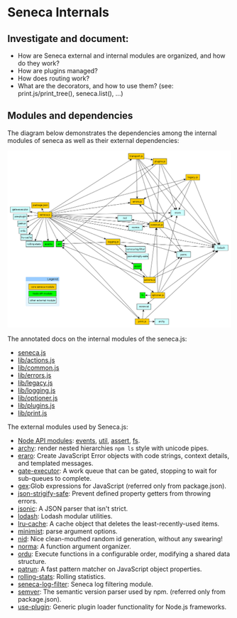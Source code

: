 Seneca Internals
================

## Investigate and document:

- How are Seneca external and internal modules are organized, and how do they work?
- How are plugins managed?
- How does routing work?
- What are the decorators, and how to use them?
  (see: print.js/print_tree(), seneca.list(), ...)


## Modules and dependencies

The diagram below demonstrates the dependencies among the internal modules of seneca as well as their external dependencies:

![Dependency map of seneca modules](seneca-dependency-map.png?raw=true)

The annotated docs on the internal modules of the seneca.js:
- [seneca.js](https://htmlpreview.github.io/?https://github.com/tombenke/seneca-cookbook/blob/master/lib/seneca_internals/docs/annotated/seneca.html)
- [lib/actions.js](https://htmlpreview.github.io/?https://github.com/tombenke/seneca-cookbook/blob/master/lib/seneca_internals/docs/annotated/actions.html)
- [lib/common.js](https://htmlpreview.github.io/?https://github.com/tombenke/seneca-cookbook/blob/master/lib/seneca_internals/docs/annotated/common.html)
- [lib/errors.js](https://htmlpreview.github.io/?https://github.com/tombenke/seneca-cookbook/blob/master/lib/seneca_internals/docs/annotated/errors.html)
- [lib/legacy.js](https://htmlpreview.github.io/?https://github.com/tombenke/seneca-cookbook/blob/master/lib/seneca_internals/docs/annotated/legacy.html)
- [lib/logging.js](https://htmlpreview.github.io/?https://github.com/tombenke/seneca-cookbook/blob/master/lib/seneca_internals/docs/annotated/logging.html)
- [lib/optioner.js](https://htmlpreview.github.io/?https://github.com/tombenke/seneca-cookbook/blob/master/lib/seneca_internals/docs/annotated/optioner.html)
- [lib/plugins.js](https://htmlpreview.github.io/?https://github.com/tombenke/seneca-cookbook/blob/master/lib/seneca_internals/docs/annotated/plugins.html)
- [lib/print.js](https://htmlpreview.github.io/?https://github.com/tombenke/seneca-cookbook/blob/master/lib/seneca_internals/docs/annotated/print.html)

The external modules used by Seneca.js:

- [Node API modules](https://nodejs.org/dist/latest-v7.x/docs/api/): [events](https://nodejs.org/api/events.html), [util](https://nodejs.org/api/util.html), [assert](https://nodejs.org/api/assert.html), [fs](https://nodejs.org/api/fs.html).
- [archy](https://github.com/substack/node-archy): render nested hierarchies `npm ls` style with unicode pipes.
- [eraro](https://github.com/rjrodger/eraro): Create JavaScript Error objects with code strings, context details, and templated messages.
- [gate-executor](https://github.com/rjrodger/gate-executor): A work queue that can be gated, stopping to wait for sub-queues to complete.
- [gex](https://github.com/rjrodger/gex):Glob expressions for JavaScript (referred only from package.json).
- [json-strigify-safe](https://github.com/e-conomic/safe-json-stringify): Prevent defined property getters from throwing errors.
- [jsonic](https://github.com/rjrodger/jsonic): A JSON parser that isn't strict.
- [lodash](https://github.com/lodash/lodash): Lodash modular utilities.
- [lru-cache](https://github.com/isaacs/node-lru-cache): A cache object that deletes the least-recently-used items.
- [minimist](https://github.com/substack/minimist): parse argument options.
- [nid](https://github.com/rjrodger/nid): Nice clean-mouthed random id generation, without any swearing!
- [norma](https://github.com/rjrodger/norma): A function argument organizer.
- [ordu](https://github.com/rjrodger/ordu): Execute functions in a configurable order, modifying a shared data structure.
- [patrun](https://github.com/rjrodger/patrun): A fast pattern matcher on JavaScript object properties.
- [rolling-stats](https://github.com/rjrodger/rolling-stats): Rolling statistics.
- [seneca-log-filter](https://github.com/senecajs/seneca-log-filter): Seneca log filtering module.
- [semver](https://github.com/npm/node-semver): The semantic version parser used by npm. (referred only from package.json).
- [use-plugin](https://github.com/rjrodger/use-plugin): Generic plugin loader functionality for Node.js frameworks.
